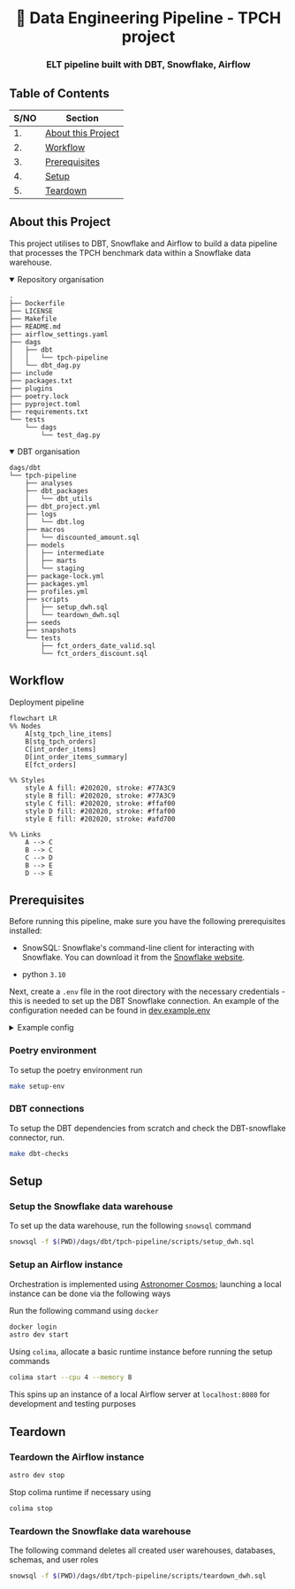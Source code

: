 <div align="center">
<h1>🔧 Data Engineering Pipeline - TPCH project</h1>

<h3>ELT pipeline built with DBT, Snowflake, Airflow</h3>
</div>

## Table of Contents

| S/NO | Section |
| --- | --- |
| 1. | [About this Project](#1) |
| 2. | [Workflow](#2) |
| 3. | [Prerequisites](#3) |
| 4. | [Setup](#4) |
| 5. | [Teardown](#5) |


## About this Project <a name="1"></a>

This project utilises to DBT, Snowflake and Airflow to build a data pipeline that processes the TPCH benchmark data within a Snowflake data warehouse.

<details open>
  <summary>Repository organisation</summary>

  ```
  .
  ├── Dockerfile
  ├── LICENSE
  ├── Makefile
  ├── README.md
  ├── airflow_settings.yaml
  ├── dags
  │   ├── dbt
  │   │   └── tpch-pipeline
  │   └── dbt_dag.py
  ├── include
  ├── packages.txt
  ├── plugins
  ├── poetry.lock
  ├── pyproject.toml
  ├── requirements.txt
  └── tests
      └── dags
          └── test_dag.py
  ```
</details>

<details open>
  <summary>DBT organisation</summary>
    
  ```
  dags/dbt
  └── tpch-pipeline
      ├── analyses
      ├── dbt_packages
      │   └── dbt_utils
      ├── dbt_project.yml
      ├── logs
      │   └── dbt.log
      ├── macros
      │   └── discounted_amount.sql
      ├── models
      │   ├── intermediate
      │   ├── marts
      │   └── staging
      ├── package-lock.yml
      ├── packages.yml
      ├── profiles.yml
      ├── scripts
      │   ├── setup_dwh.sql
      │   └── teardown_dwh.sql
      ├── seeds
      ├── snapshots
      └── tests
          ├── fct_orders_date_valid.sql
          └── fct_orders_discount.sql
  ```
</details>

## Workflow <a name="2"></a>

Deployment pipeline

```mermaid
flowchart LR
%% Nodes
    A[stg_tpch_line_items]
    B[stg_tpch_orders]
    C[int_order_items]
    D[int_order_items_summary]
    E[fct_orders]

%% Styles
    style A fill: #202020, stroke: #77A3C9
    style B fill: #202020, stroke: #77A3C9
    style C fill: #202020, stroke: #ffaf00
    style D fill: #202020, stroke: #ffaf00
    style E fill: #202020, stroke: #afd700

%% Links
    A --> C
    B --> C
    C --> D
    B --> E
    D --> E
```


## Prerequisites <a name="3"></a>

Before running this pipeline, make sure you have the following prerequisites installed:

- SnowSQL: Snowflake's command-line client for interacting with Snowflake. You can download it from the [Snowflake website](https://docs.snowflake.com/en/user-guide/snowsql.html).

- python `3.10`

Next, create a `.env` file in the root directory with the necessary credentials - this is needed to set up the DBT Snowflake connection. An example of the configuration needed can be found in [dev.example.env](/dev.example.env)

<details>
  <summary>Example config</summary>

  ```
  DBT_SNOWFLAKE_ACCOUNT="fs77924.europe-west4.gcp"
  DBT_SNOWFLAKE_USER="csanry"
  DBT_SNOWFLAKE_PASSWORD="set-password-here"
  DBT_ROLE="dbt_role"
  DBT_WH="dbt_wh"
  DBT_DB="dbt_db"
  DBT_SCHEMA="dbt_schema"
  ```
</details>

### Poetry environment

To setup the poetry environment run

```zsh
make setup-env
```

### DBT connections

To setup the DBT dependencies from scratch and check the DBT-snowflake connector, run.

```zsh
make dbt-checks
```

## Setup <a name="4"></a>

### Setup the Snowflake data warehouse

To set up the data warehouse, run the following `snowsql` command

```zsh
snowsql -f $(PWD)/dags/dbt/tpch-pipeline/scripts/setup_dwh.sql
```

### Setup an Airflow instance 

Orchestration is implemented using [Astronomer Cosmos](https://www.astronomer.io/cosmos/); launching a local instance can be done via the following ways

Run the following command using `docker`

```zsh
docker login
astro dev start
```

Using `colima`, allocate a basic runtime instance before running the setup commands

```zsh
colima start --cpu 4 --memory 8
```

This spins up an instance of a local Airflow server at `localhost:8080` for development and testing purposes

## Teardown <a name="5"></a>

### Teardown the Airflow instance

```zsh
astro dev stop
```

Stop colima runtime if necessary using

```zsh
colima stop
```

### Teardown the Snowflake data warehouse

The following command deletes all created user warehouses, databases, schemas, and user roles

```zsh
snowsql -f $(PWD)/dags/dbt/tpch-pipeline/scripts/teardown_dwh.sql
```
